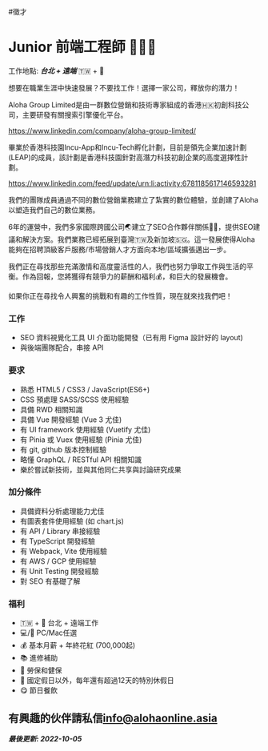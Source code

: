 #徵才

# Junior 前端工程師 👷👷‍♀️
工作地點: **_台北 + 遠端_** 🇹🇼 + 🏡


想要在職業生涯中快速發展？不要找工作！選擇一家公司，釋放你的潛力！

Aloha Group Limited是由一群數位營銷和技術專家組成的香港🇭🇰初創科技公司，主要研發有關搜索引擎優化平台。

<https://www.linkedin.com/company/aloha-group-limited/>

畢業於香港科技園Incu-App和Incu-Tech孵化計劃，目前是領先企業加速計劃(LEAP)的成員，該計劃是香港科技園針對高潛力科技初創企業的高度選擇性計劃。

<https://www.linkedin.com/feed/update/urn:li:activity:6781185617146593281>

我們的團隊成員通過不同的數位營銷業務建立了紮實的數位體驗，並創建了Aloha以塑造我們自己的數位業務。

6年的運營中，我們多家國際跨國公司🌏建立了SEO合作夥伴關係🤝🏼，提供SEO建議和解決方案。我們業務已經拓展到臺灣🇹🇼及新加坡🇸🇬。這一發展使得Aloha能夠在招聘頂級客戶服務/市場營銷人才方面向本地/區域擴張邁出一步。

我們正在尋找那些充滿激情和高度靈活性的人，我們也努力爭取工作與生活的平衡。作為回報，您將獲得有競爭力的薪酬和福利💰，和巨大的發展機會。

如果你正在尋找令人興奮的挑戰和有趣的工作性質，現在就來找我們吧！


### 工作
- SEO 資料視覺化工具 UI 介面功能開發（已有用 Figma 設計好的 layout)
- 與後端團隊配合，串接 API

### 要求
- 熟悉 HTML5 / CSS3 / JavaScript(ES6+)
- CSS 預處理 SASS/SCSS 使用經驗
- 具備 RWD 相關知識
- 具備 Vue 開發經驗 (Vue 3 尤佳)
- 有 UI framework 使用經驗 (Vuetify 尤佳)
- 有 Pinia 或 Vuex 使用經驗 (Pinia 尤佳)
- 有 git, github 版本控制經驗
- 略懂 GraphQL / RESTful API 相關知識
- 樂於嘗試新技術，並與其他同仁共享與討論研究成果

### 加分條件
- 具備資料分析處理能力尤佳
- 有圖表套件使用經驗 (如 chart.js)
- 有 API / Library 串接經驗
- 有 TypeScript 開發經驗
- 有 Webpack, Vite 使用經驗
- 有 AWS / GCP 使用經驗
- 有 Unit Testing 開發經驗
- 對 SEO 有基礎了解

### 福利
- 🇹🇼 + 🏡 台北 + 遠端工作
- 💻/🍎 PC/Mac任選
- 💰 基本月薪 + 年終花紅 (700,000起)
- 📚 進修補助
- 🏥 勞保和健保
- 🧳 國定假日以外，每年還有超過12天的特別休假日
- 😋 節日餐飲

## 有興趣的伙伴請私信<info@alohaonline.asia>

__*最後更新: 2022-10-05*__
